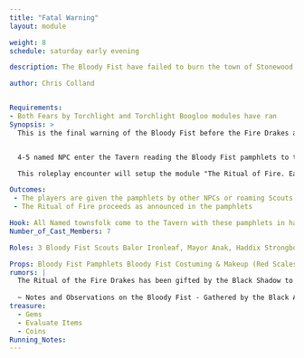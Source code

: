 ```yaml
---
title: "Fatal Warning"
layout: module

weight: 8
schedule: saturday early evening

description: The Bloody Fist have failed to burn the town of Stonewood down by conventional means so now they have made plans to enact the ritual to summon the Fire Drakes. People are wandering around with Pamphlets that warn of the comming destruction when the Fire Drakes are summoned. This module is a non-combative encounter.

author: Chris Colland


Requirements: 
- Both Fears by Torchlight and Torchlight Boogloo modules have ran
Synopsis: > 
  This is the final warning of the Bloody Fist before the Fire Drakes are summoned. All named Townsfolk enter the town with pamphlets outlining an evacuation protocol for the citizens of Stonewood. The pamphlets seem to be a humane request for innocents to leave before this escalates but the wording is very grim for what is to come.  


  4-5 named NPC enter the Tavern reading the Bloody Fist pamphlets to themselves in confusion and fear. 3 Bloody Fist Scouts enter unarmed with hands up, these Scouts are just delivering more pamphlets and then leaving. A large scene will erupt in the Tavern as the townsfolk are enraged for different reasons. 

  This roleplay encounter will setup the module "The Ritual of Fire. Each NPC will give different talking points and try to bring the players to different conclusions. At the climax of this scene Durmac will make a triumphant statement and storm out of the Tavern to go speak with the Bloody Fist only to find an assassin waiting for him to stab a pamphlet to his chest and kill him for his defiance.

Outcomes:
 - The players are given the pamphlets by other NPCs or roaming Scouts with no weapons. They aren’t here to fight; they have come to deliver a message.
 - The Ritual of Fire proceeds as announced in the pamphlets

Hook: All Named townsfolk come to the Tavern with these pamphlets in hand, Scouts follow them to distribute them.
Number_of_Cast_Members: 7

Roles: 3 Bloody Fist Scouts Balor Ironleaf, Mayor Anak, Haddix Strongbow, Durmac Leafdancer

Props: Bloody Fist Pamphlets Bloody Fist Costuming & Makeup (Red Scales on left side of face and 4 finger mark warpaint on right side of face), Named townsfolk costuming
rumors: |
  The Ritual of the Fire Drakes has been gifted by the Black Shadow to the Bloody Fist Orcs. This ritual allows the orcs to summon the Baleful Fire Drakes. These fearsome creatures are green and red Fire Drakes from the Fire Plane. They are morphed into Draconic looking figures because of the influence of the Black Shadow on the ritual. They are incredibly destructive and follow the orders of those who summoned them to complete their task or scorching things. They breathe a fire that will burn anything. They are fast moving and do not speak just grunt and growl.
  
  ~ Notes and Observations on the Bloody Fist - Gathered by the Black Anvil Mercenary Company
treasure: 
  - Gems
  - Evaluate Items
  - Coins
Running_Notes: 
---
```

